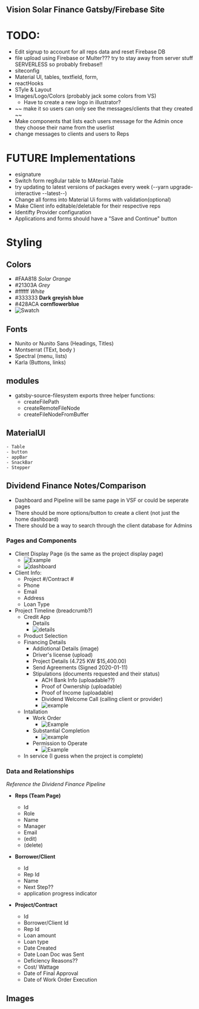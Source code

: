 ## Vision Solar Finance Gatsby/Firebase Site

# TODO:

- Edit signup to account for all reps data and reset Firebase DB
- file upload using Firebase or Multer??? try to stay away from server stuff SERVERLESS so probably firebase!!
- siteconfig
- Material UI, tables, textfield, form,
- reactHooks
- STyle & Layout
- Images/Logo/Colors (probably jack some colors from VS)
  - Have to create a new logo in illustrator?
- ~~ make it so users can only see the messages/clients that they created ~~
- Make components that lists each users message for the Admin once they choose their name from the userlist
- change messages to clients and users to Reps

# FUTURE Implementations

- esignature
- Switch form reg8ular table to MAterial-Table
- try updating to latest versions of packages every week (--yarn upgrade-interactive --latest--)
- Change all forms into Material Ui forms with validation(optional)
- Make Client info editable/deletable for their respective reps
- Identifty Provider configuration
- Applications and forms should have a "Save and Continue" button

# Styling

## Colors

- #FAA818 <em>Solar Orange</em>
- #21303A <em> Grey </em>
- #ffffff <em>White</em>
- #333333 **Dark greyish blue**
- #428ACA **cornflowerblue**
- ![Swatch][colors]

[colors]: https://drive.google.com/open?id=1KkrlaA1pDYKzi03Cta7IKAJD0AI9Yvkx

## Fonts

- Nunito or Nunito Sans (Headings, Titles)
- Montserrat (TExt, body )
- Spectral (menu, lists)
- Karla (Buttons, links)

## modules

- gatsby-source-filesystem exports three helper functions:
  - createFilePath
  - createRemoteFileNode
  - createFileNodeFromBuffer

## MaterialUI

    - Table
    - button
    - appBar
    - SnackBar
    - Stepper

## Dividend Finance Notes/Comparison

- Dashboard and Pipeline will be same page in VSF or could be seperate pages
- There should be more options/button to create a client (not just the home dashboard)
- There should be a way to search through the client database for Admins

### Pages and Components

- Client Display Page (is the same as the project display page)
  - ![Example][pipeline]
  - ![dashboard][dashboard]
- Client Info:
  - Project #/Contract #
  - Phone
  - Email
  - Address
  - Loan Type
- Project Timeline (breadcrumb?)
  - Credit App
    - Details 
    - ![details][details]
  - Product Selection
  - Financing Details
    - Addiotional Details (image)
    - Driver's license (upload)
    - Project Details (4.725 KW \$15,400.00)
    - Send Agreements (Signed 2020-01-11)
    - Stipulations (documents requested and their status)
      - ACH Bank Info (uploadable??)
      - Proof of Ownership (uploadable)
      - Proof of Income (uploadable)
      - Dividend Welcome Call (calling client or provider)
      - ![example][stipulations]
  - Intallation
    - Work Order
        - ![Example][workorder] 
    - Substantial Completion 
        - ![example][subInfo]
    - Permission to Operate
        - ![Example][finalCompletion]
  - In service (I guess when the project is complete)

### Data and Relationships

<em>Reference the Dividend Finance Pipeline</em>

- <strong>Reps (Team Page)</strong>

  - Id
  - Role
  - Name
  - Manager
  - Email
  - (edit)
  - (delete)

- <strong>Borrower/Client</strong>

  - Id
  - Rep Id
  - Name
  - Next Step??
  - application progress indicator

- <strong>Project/Contract</strong>

  - Id
  - Borrower/Client Id
  - Rep Id
  - Loan amount
  - Loan type
  - Date Created
  - Date Loan Doc was Sent
  - Deficiency Reasons??
  - Cost/ Wattage
  - Date of Final Approval
  - Date of Work Order Execution

## Images

[details]: https://drive.google.com/open?id=1my4L7rWbFASx2kva4o6GlNiF3yc8JICj

[pipeline]: https://drive.google.com/open?id=1MAfnKblxg79kGXvxPS_hZXU_vmI1PK8k

[projectTimeline]: https://drive.google.com/open?id=1vP9rEtW3aBGOg39W6L0Rn01nzHxToqKI

[dashboard]: https://drive.google.com/open?id=1q*EXZKz_e*-KVdjrKie7007R8UNbpXhe

[subInfo]: https://drive.google.com/open?id=1qmWimkzaylyXVHdWPtpoW6-sqACoPpsh

[finalCompletion]: https://drive.google.com/open?id=1Xxd1y0Amsg04hfHZpmS6zzOerjJbtzSW

[stipulations]: https://drive.google.com/open?id=1Jpv1O4LkGiqE1TItwnrDKFeWWhfUzvkn

[workorder]: https://drive.google.com/open?id=1mgjNfneFRUqqPC_PPYVj162q-r1qQX6j
